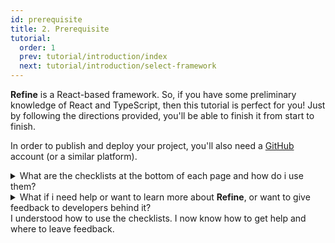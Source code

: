 ```yaml
---
id: prerequisite
title: 2. Prerequisite
tutorial:
  order: 1
  prev: tutorial/introduction/index
  next: tutorial/introduction/select-framework
---
```


**Refine** is a React-based framework. So, if you have some preliminary knowledge of React and TypeScript, then this tutorial is perfect for you! Just by following the directions provided, you'll be able to finish it from start to finish.

In order to publish and deploy your project, you'll also need a [GitHub](https://github.com/) account (or a similar platform).

<details>
<summary>What are the checklists at the bottom of each page and how do i use them?</summary>

A clickable task checklist is waiting for you at the end of each page to measure your understanding of the content. Check these items off to see your progress in the Tutorial Tracker.

(This data is only saved to your browser’s local storage, and is not available elsewhere. No data is sent to, nor stored by **Refine**.)

</details>

<details>
<summary>What if i need help or want to learn more about <strong>Refine</strong>, or want to give feedback to developers behind it?</summary>

- [🌟 Apply for the Priority support program!](https://s.refine.dev/enterprise) you can apply to priority support program and receive assistance from the Refine **core** team in your **private** channel.
- [Join the Discord Community](https://discord.gg/refine) – it is the easiest way to get help and ask questions to the community.
- [GitHub Discussions](https://github.com/refinedev/refine/discussions) – ask anything about the project or give feedback, we'd love to hear your thoughts!

</details>

<!-- <details>
<summary>What is the mini-quiz at the bottom of each page?</summary>

The mini-quiz at the bottom of each page is a quick way to test your understanding of the content. It is not required to complete the tutorial, but it is recommended to take it to make sure you understand the content.

</details> -->

<Checklist>

<ChecklistItem id="prerequisite-looks-great">
I understood how to use the checklists.
</ChecklistItem>
<ChecklistItem id="prerequisite-looks-great-2">
I now know how to get help and where to leave feedback.
</ChecklistItem>

</Checklist>
